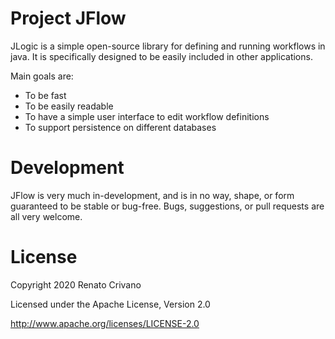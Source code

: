 Project JFlow
====
JLogic is a simple open-source library for defining and running workflows in java. It is specifically designed to be easily included in other applications.

Main goals are:
- To be fast
- To be easily readable
- To have a simple user interface to edit workflow definitions
- To support persistence on different databases

Development
====

JFlow is very much in-development, and is in no way, shape, or form guaranteed to be stable or bug-free.  Bugs, suggestions, or pull requests are all very welcome.

License
====
Copyright 2020 Renato Crivano

Licensed under the Apache License, Version 2.0

http://www.apache.org/licenses/LICENSE-2.0
